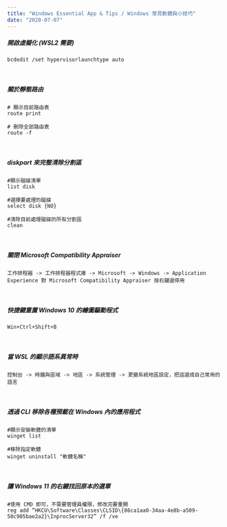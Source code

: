 ```yaml
---
title: "Windows Essential App & Tips / Windows 常見軟體與小技巧"
date: "2020-07-07"
---
```


##### 開啟虛擬化 (WSL2 需要)
```shell
bcdedit /set hypervisorlaunchtype auto
```

</br>

##### 關於靜態路由
```shell
# 顯示目前路由表
route print

# 刪除全部路由表
route -f
```

</br>

##### diskpart 來完整清除分割區
```shell
#顯示磁碟清單
list disk

#選擇要處理的磁碟
select disk {NO}

#清除目前處理磁碟的所有分割區
clean
```
</br>

##### 關閉 Microsoft Compatibility Appraiser
```shell
工作排程器 -> 工作排程器程式庫 -> Microsoft -> Windows -> Application Experience 對 Microsoft Compatibility Appraiser 按右鍵選停用
```

</br>

##### 快捷鍵重置 Windows 10 的繪圖驅動程式
```shell
𝚆𝚒𝚗+𝙲𝚝𝚛𝚕+𝚂𝚑𝚒𝚏𝚝+𝙱
```

</br>

##### 當 WSL 的顯示語系異常時
```shell
控制台 -> 時鐘與區域 -> 地區 -> 系統管理 -> 更變系統地區設定，把這選成自己常用的語言
```

</br>


##### 透過 CLI 移除各種預載在 Windows 內的應用程式 
```shell
#顯示安裝軟體的清單
winget list

#移除指定軟體
winget uninstall "軟體名稱"

```

</br>



##### 讓 Windows 11 的右鍵找回原本的選單
```shell
#使用 CMD 即可，不需要管理員權限，修改完要重開
reg add “HKCU\Software\Classes\CLSID\{86ca1aa0-34aa-4e8b-a509-50c905bae2a2}\InprocServer32” /f /ve

```

</br>
